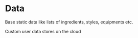 # Data #

Base static data like lists of ingredients, styles, equipments etc.

Custom user data stores on the cloud